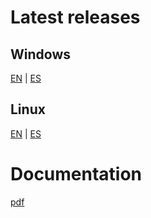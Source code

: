 # Latest releases
## Windows
[EN](https://github.com/inescaridi/PriorID/releases/download/NetW4PPLV1.1/NetW4PPL_EN.exe) | [ES](https://github.com/inescaridi/PriorID/releases/download/NetW4PPLV1.1/NetW4PPL_ES.exe)

## Linux
[EN](https://github.com/inescaridi/PriorID/releases/download/NetW4PPLV1.1/NetW4PPL_EN_linux) | [ES](https://github.com/inescaridi/PriorID/releases/download/NetW4PPLV1.1/NetW4PPL_ES_linux)

# Documentation
[pdf](https://github.com/inescaridi/NetW4PPL/blob/main/doc.pdf)
